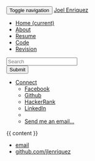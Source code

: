<!DOCTYPE html>
  <html lang="en">
    <head>
      <meta charset="utf-8">
      <meta http-equiv="X-UA-Compatible" content="IE=edge">
      <meta name="viewport" content="width=device-width, initial-scale=1">
      <title>{{ page.title }}</title>
      <!-- Bootstrap -->
      <link rel="stylesheet" href="https://maxcdn.bootstrapcdn.com/bootstrap/3.3.7/css/bootstrap.min.css" integrity="sha384-BVYiiSIFeK1dGmJRAkycuHAHRg32OmUcww7on3RYdg4Va+PmSTsz/K68vbdEjh4u" crossorigin="anonymous">
    </head>
    <body>
    <nav class="navbar navbar-default">
      <div class="container-fluid">
        <!-- Brand and toggle get grouped for better mobile display -->
        <div class="navbar-header">
          <button type="button" class="navbar-toggle collapsed" data-toggle="collapse" data-target="#bs-example-navbar-collapse-1" aria-expanded="false">
            <span class="sr-only">Toggle navigation</span>
            <span class="icon-bar"></span>
            <span class="icon-bar"></span>
            <span class="icon-bar"></span>
          </button>
          <a class="navbar-brand" href="#">Joel Enriquez</a>
        </div>
        <!-- Collect the nav links, forms, and other content for toggling -->
        <div class="collapse navbar-collapse" id="bs-example-navbar-collapse-1">
          <ul class="nav navbar-nav">
            <li class="{{ page.active1 }}"><a href="/">Home <span class="sr-only">(current)</span></a></li>
            <li class="{{ page.active2 }}"><a href="/about">About</a></li>
            <li class="{{ page.active3 }}"><a href="/resume">Resume</a></li>
            <li class="{{ page.active4 }}"><a href="/codes">Code</a></li>
            <li class="{{ page.active5 }}"><a href="/revision">Revision</a></li>
          </ul>
          <form class="navbar-form navbar-left">
            <div class="form-group">
              <input type="text" class="form-control" placeholder="Search">
            </div>
            <button type="submit" class="btn btn-default">Submit</button>
          </form>
          <ul class="nav navbar-nav navbar-right">
            <li class="dropdown">
              <a href="#" class="dropdown-toggle" data-toggle="dropdown" role="button" aria-haspopup="true" aria-expanded="false">Connect <span class="caret"></span></a>
              <ul class="dropdown-menu">
                <li><a href="#">Facebook</a></li>
                <li><a href="#">Github</a></li>
                <li><a href="#">HackerRank</a></li>
                <li><a href="#">LinkedIn</a></li>
                <li role="separator" class="divider"></li>
                <li><a href="#">Send me an email...</a></li>
              </ul>
            </li>
          </ul>
        </div><!-- /.navbar-collapse -->
      </div><!-- /.container-fluid -->
    </nav>
      <div class="container">
      {{ content }}
      </div><!-- /.container -->
      <footer>
          <ul>
              <li><a href="mailto:jlenriquez@gmail.com">email</a></li>
              <li><a href="https://github.com/jlenriquez">github.com/jlenriquez</a></li>
        </ul>
      </footer>
      <!-- jQuery (necessary for Bootstrap's JavaScript plugins) -->
      <script src="https://ajax.googleapis.com/ajax/libs/jquery/1.12.4/jquery.min.js"></script>
      <!-- JS -->
      <script src="https://maxcdn.bootstrapcdn.com/bootstrap/3.3.7/js/bootstrap.min.js" integrity="sha384-Tc5IQib027qvyjSMfHjOMaLkfuWVxZxUPnCJA7l2mCWNIpG9mGCD8wGNIcPD7Txa" crossorigin="anonymous"></script>
    </body>
  </html>